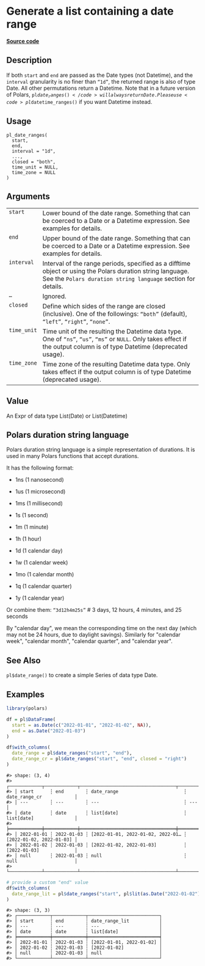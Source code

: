

# Generate a list containing a date range

[**Source code**](https://github.com/pola-rs/r-polars/tree/d562252dbb77de7e06ca3e6150d74a2c709763bc/R/functions__eager.R#L286)

## Description

If both <code>start</code> and <code>end</code> are passed as the Date
types (not Datetime), and the <code>interval</code> granularity is no
finer than <code>“1d”</code>, the returned range is also of type Date.
All other permutations return a Datetime. Note that in a future version
of Polars, <code>pl$date_ranges()</code> will always return Date. Please
use <code>pl$datetime_ranges()</code> if you want Datetime instead.

## Usage

<pre><code class='language-R'>pl_date_ranges(
  start,
  end,
  interval = "1d",
  ...,
  closed = "both",
  time_unit = NULL,
  time_zone = NULL
)
</code></pre>

## Arguments

<table>
<tr>
<td style="white-space: nowrap; font-family: monospace; vertical-align: top">
<code id="pl_date_ranges_:_start">start</code>
</td>
<td>
Lower bound of the date range. Something that can be coerced to a Date
or a Datetime expression. See examples for details.
</td>
</tr>
<tr>
<td style="white-space: nowrap; font-family: monospace; vertical-align: top">
<code id="pl_date_ranges_:_end">end</code>
</td>
<td>
Upper bound of the date range. Something that can be coerced to a Date
or a Datetime expression. See examples for details.
</td>
</tr>
<tr>
<td style="white-space: nowrap; font-family: monospace; vertical-align: top">
<code id="pl_date_ranges_:_interval">interval</code>
</td>
<td>
Interval of the range periods, specified as a difftime object or using
the Polars duration string language. See the
<code style="white-space: pre;">Polars duration string language</code>
section for details.
</td>
</tr>
<tr>
<td style="white-space: nowrap; font-family: monospace; vertical-align: top">
<code id="pl_date_ranges_:_...">…</code>
</td>
<td>
Ignored.
</td>
</tr>
<tr>
<td style="white-space: nowrap; font-family: monospace; vertical-align: top">
<code id="pl_date_ranges_:_closed">closed</code>
</td>
<td>
Define which sides of the range are closed (inclusive). One of the
followings: <code>“both”</code> (default), <code>“left”</code>,
<code>“right”</code>, <code>“none”</code>.
</td>
</tr>
<tr>
<td style="white-space: nowrap; font-family: monospace; vertical-align: top">
<code id="pl_date_ranges_:_time_unit">time_unit</code>
</td>
<td>
Time unit of the resulting the Datetime data type. One of
<code>“ns”</code>, <code>“us”</code>, <code>“ms”</code> or
<code>NULL</code>. Only takes effect if the output column is of type
Datetime (deprecated usage).
</td>
</tr>
<tr>
<td style="white-space: nowrap; font-family: monospace; vertical-align: top">
<code id="pl_date_ranges_:_time_zone">time_zone</code>
</td>
<td>
Time zone of the resulting Datetime data type. Only takes effect if the
output column is of type Datetime (deprecated usage).
</td>
</tr>
</table>

## Value

An Expr of data type List(Date) or List(Datetime)

## Polars duration string language

Polars duration string language is a simple representation of durations.
It is used in many Polars functions that accept durations.

It has the following format:

<ul>
<li>

1ns (1 nanosecond)

</li>
<li>

1us (1 microsecond)

</li>
<li>

1ms (1 millisecond)

</li>
<li>

1s (1 second)

</li>
<li>

1m (1 minute)

</li>
<li>

1h (1 hour)

</li>
<li>

1d (1 calendar day)

</li>
<li>

1w (1 calendar week)

</li>
<li>

1mo (1 calendar month)

</li>
<li>

1q (1 calendar quarter)

</li>
<li>

1y (1 calendar year)

</li>
</ul>

Or combine them: <code>“3d12h4m25s”</code> \# 3 days, 12 hours, 4
minutes, and 25 seconds

By "calendar day", we mean the corresponding time on the next day (which
may not be 24 hours, due to daylight savings). Similarly for "calendar
week", "calendar month", "calendar quarter", and "calendar year".

## See Also

<code>pl$date_range()</code> to create a simple Series of data type
Date.

## Examples

``` r
library(polars)

df = pl$DataFrame(
  start = as.Date(c("2022-01-01", "2022-01-02", NA)),
  end = as.Date("2022-01-03")
)

df$with_columns(
  date_range = pl$date_ranges("start", "end"),
  date_range_cr = pl$date_ranges("start", "end", closed = "right")
)
```

    #> shape: (3, 4)
    #> ┌────────────┬────────────┬───────────────────────────────────┬──────────────────────────┐
    #> │ start      ┆ end        ┆ date_range                        ┆ date_range_cr            │
    #> │ ---        ┆ ---        ┆ ---                               ┆ ---                      │
    #> │ date       ┆ date       ┆ list[date]                        ┆ list[date]               │
    #> ╞════════════╪════════════╪═══════════════════════════════════╪══════════════════════════╡
    #> │ 2022-01-01 ┆ 2022-01-03 ┆ [2022-01-01, 2022-01-02, 2022-01… ┆ [2022-01-02, 2022-01-03] │
    #> │ 2022-01-02 ┆ 2022-01-03 ┆ [2022-01-02, 2022-01-03]          ┆ [2022-01-03]             │
    #> │ null       ┆ 2022-01-03 ┆ null                              ┆ null                     │
    #> └────────────┴────────────┴───────────────────────────────────┴──────────────────────────┘

``` r
# provide a custom "end" value
df$with_columns(
  date_range_lit = pl$date_ranges("start", pl$lit(as.Date("2022-01-02")))
)
```

    #> shape: (3, 3)
    #> ┌────────────┬────────────┬──────────────────────────┐
    #> │ start      ┆ end        ┆ date_range_lit           │
    #> │ ---        ┆ ---        ┆ ---                      │
    #> │ date       ┆ date       ┆ list[date]               │
    #> ╞════════════╪════════════╪══════════════════════════╡
    #> │ 2022-01-01 ┆ 2022-01-03 ┆ [2022-01-01, 2022-01-02] │
    #> │ 2022-01-02 ┆ 2022-01-03 ┆ [2022-01-02]             │
    #> │ null       ┆ 2022-01-03 ┆ null                     │
    #> └────────────┴────────────┴──────────────────────────┘
